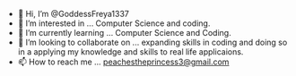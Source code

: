 - 👋 Hi, I’m @GoddessFreya1337
- 👀 I’m interested in ... Computer Science and coding.
- 🌱 I’m currently learning ... Computer Science and Coding.
- 💞️ I’m looking to collaborate on ... expanding skills in coding and doing so in a applying my knowledge and skills to real life applicaions.
- 📫 How to reach me ... peachestheprincess3@gmail.com

<!---
GoddessFreya1337/GoddessFreya1337 is a ✨ special ✨ repository because its `README.md` (this file) appears on your GitHub profile.
You can click the Preview link to take a look at your changes.
--->
